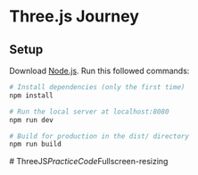 # Three.js Journey

## Setup
Download [Node.js](https://nodejs.org/en/download/).
Run this followed commands:

``` bash
# Install dependencies (only the first time)
npm install

# Run the local server at localhost:8080
npm run dev

# Build for production in the dist/ directory
npm run build
```
#   T h r e e J S _ P r a c t i c e C o d e _ F u l l s c r e e n - r e s i z i n g  
 